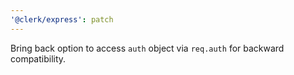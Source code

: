 ```yaml
---
'@clerk/express': patch
---
```


Bring back option to access `auth` object via `req.auth` for backward compatibility.
